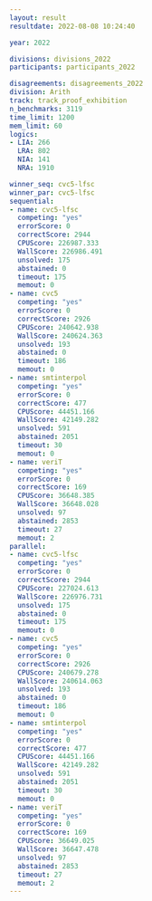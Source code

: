 ```yaml
---
layout: result
resultdate: 2022-08-08 10:24:40

year: 2022

divisions: divisions_2022
participants: participants_2022

disagreements: disagreements_2022
division: Arith
track: track_proof_exhibition
n_benchmarks: 3119
time_limit: 1200
mem_limit: 60
logics:
- LIA: 266
  LRA: 802
  NIA: 141
  NRA: 1910

winner_seq: cvc5-lfsc
winner_par: cvc5-lfsc
sequential:
- name: cvc5-lfsc
  competing: "yes"
  errorScore: 0
  correctScore: 2944
  CPUScore: 226987.333
  WallScore: 226986.491
  unsolved: 175
  abstained: 0
  timeout: 175
  memout: 0
- name: cvc5
  competing: "yes"
  errorScore: 0
  correctScore: 2926
  CPUScore: 240642.938
  WallScore: 240624.363
  unsolved: 193
  abstained: 0
  timeout: 186
  memout: 0
- name: smtinterpol
  competing: "yes"
  errorScore: 0
  correctScore: 477
  CPUScore: 44451.166
  WallScore: 42149.282
  unsolved: 591
  abstained: 2051
  timeout: 30
  memout: 0
- name: veriT
  competing: "yes"
  errorScore: 0
  correctScore: 169
  CPUScore: 36648.385
  WallScore: 36648.028
  unsolved: 97
  abstained: 2853
  timeout: 27
  memout: 2
parallel:
- name: cvc5-lfsc
  competing: "yes"
  errorScore: 0
  correctScore: 2944
  CPUScore: 227024.613
  WallScore: 226976.731
  unsolved: 175
  abstained: 0
  timeout: 175
  memout: 0
- name: cvc5
  competing: "yes"
  errorScore: 0
  correctScore: 2926
  CPUScore: 240679.278
  WallScore: 240614.063
  unsolved: 193
  abstained: 0
  timeout: 186
  memout: 0
- name: smtinterpol
  competing: "yes"
  errorScore: 0
  correctScore: 477
  CPUScore: 44451.166
  WallScore: 42149.282
  unsolved: 591
  abstained: 2051
  timeout: 30
  memout: 0
- name: veriT
  competing: "yes"
  errorScore: 0
  correctScore: 169
  CPUScore: 36649.025
  WallScore: 36647.478
  unsolved: 97
  abstained: 2853
  timeout: 27
  memout: 2
---
```

